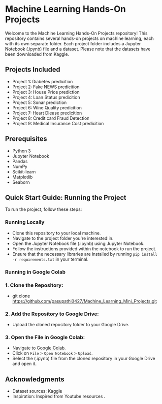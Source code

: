 # Machine Learning Hands-On Projects
Welcome to the Machine Learning Hands-On Projects repository! This repository contains several hands-on projects on machine learning, each with its own separate folder. Each project folder includes a Jupyter Notebook (.ipynb) file and a dataset. Please note that the datasets have been downloaded from Kaggle.

## Projects Included
- Project 1: Diabetes predicition
- Project 2: Fake NEWS predicition
- Project 3: House Price prediction
- Project 4: Loan Status predicition
- Project 5: Sonar prediction
- Project 6: Wine Quality predicition
- Project 7: Heart Diease predicition
- Project 8: Credit card Fraud Detection
- Project 9: Medical Insurance Cost predicition
  
## Prerequisites
- Python 3
- Jupyter Notebook
- Pandas
- NumPy
- Scikit-learn
- Matplotlib
- Seaborn
  
## Quick Start Guide: Running the Project
To run the project, follow these steps:
### Running Locally
- Clone this repository to your local machine.
- Navigate to the project folder you're interested in.
- Open the Jupyter Notebook file (.ipynb) using Jupyter Notebook.
- Follow the instructions provided within the notebook to run the project.
- Ensure that the necessary libraries are installed by running `pip install -r requirements.txt` in your terminal.

### Running in Google Colab
### 1. Clone the Repository: 
- git clone https://github.com/pasupathi0427/Machine_Learning_Mini_Projects.git

### 2. Add the Repository to Google Drive:
- Upload the cloned repository folder to your Google Drive.

### 3. Open the  File in Google Colab:
- Navigate to [Google Colab](colab.research.google.com).
- Click on `File` > `Open Notebook` > `Upload`.
- Select the (.ipynb) file from the cloned repository in your Google Drive and open it.
  
## Acknowledgments
- Dataset sources: Kaggle 
- Inspiration: Inspired from Youtube resources .
